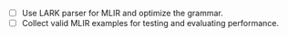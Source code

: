- [ ] Use LARK parser for MLIR and optimize the grammar.
- [ ] Collect valid MLIR examples for testing and evaluating performance.